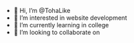 - 👋 Hi, I’m @TohaLike
- 👀 I’m interested in website development
- 🌱 I’m currently learning in college
- 💞️ I’m looking to collaborate on 


<!---
TohaLike/TohaLike is a ✨ special ✨ repository because its `README.md` (this file) appears on your GitHub profile.
You can click the Preview link to take a look at your changes.
--->
